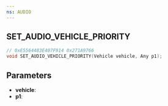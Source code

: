 ```yaml
---
ns: AUDIO
---
```

## SET_AUDIO_VEHICLE_PRIORITY

```c
// 0xE5564483E407F914 0x271A9766
void SET_AUDIO_VEHICLE_PRIORITY(Vehicle vehicle, Any p1);
```

## Parameters
* **vehicle**:
* **p1**:
